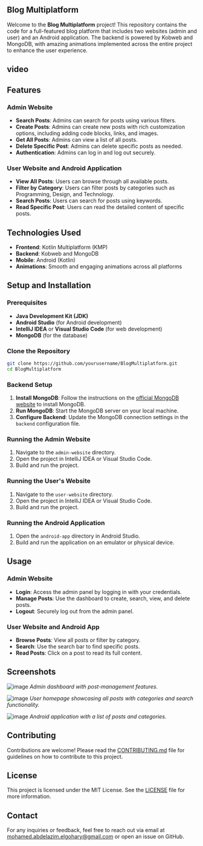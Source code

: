 ## Blog Multiplatform

Welcome to the **Blog Multiplatform** project! This repository contains the code for a full-featured blog platform that includes two websites (admin and user) and an Android application. The backend is powered by Kobweb and MongoDB, with amazing animations implemented across the entire project to enhance the user experience.

## video



## Features

### Admin Website
- **Search Posts**: Admins can search for posts using various filters.
- **Create Posts**: Admins can create new posts with rich customization options, including adding code blocks, links, and images.
- **Get All Posts**: Admins can view a list of all posts.
- **Delete Specific Post**: Admins can delete specific posts as needed.
- **Authentication**: Admins can log in and log out securely.

### User Website and Android Application
- **View All Posts**: Users can browse through all available posts.
- **Filter by Category**: Users can filter posts by categories such as Programming, Design, and Technology.
- **Search Posts**: Users can search for posts using keywords.
- **Read Specific Post**: Users can read the detailed content of specific posts.

## Technologies Used
- **Frontend**: Kotlin Multiplatform (KMP)
- **Backend**: Kobweb and MongoDB
- **Mobile**: Android (Kotlin)
- **Animations**: Smooth and engaging animations across all platforms

## Setup and Installation

### Prerequisites
- **Java Development Kit (JDK)**
- **Android Studio** (for Android development)
- **IntelliJ IDEA** or **Visual Studio Code** (for web development)
- **MongoDB** (for the database)

### Clone the Repository
```bash
git clone https://github.com/yourusername/BlogMultiplatform.git
cd BlogMultiplatform
```

### Backend Setup
1. **Install MongoDB**: Follow the instructions on the [official MongoDB website](https://www.mongodb.com/try/download/community) to install MongoDB.
2. **Run MongoDB**: Start the MongoDB server on your local machine.
3. **Configure Backend**: Update the MongoDB connection settings in the `backend` configuration file.

### Running the Admin Website
1. Navigate to the `admin-website` directory.
2. Open the project in IntelliJ IDEA or Visual Studio Code.
3. Build and run the project.

### Running the User's Website
1. Navigate to the `user-website` directory.
2. Open the project in IntelliJ IDEA or Visual Studio Code.
3. Build and run the project.

### Running the Android Application
1. Open the `android-app` directory in Android Studio.
2. Build and run the application on an emulator or physical device.

## Usage

### Admin Website
- **Login**: Access the admin panel by logging in with your credentials.
- **Manage Posts**: Use the dashboard to create, search, view, and delete posts.
- **Logout**: Securely log out from the admin panel.

### User Website and Android App
- **Browse Posts**: View all posts or filter by category.
- **Search**: Use the search bar to find specific posts.
- **Read Posts**: Click on a post to read its full content.

## Screenshots

![image](https://github.com/MohamedElgohary88/my-potrfolio/assets/87489620/c90e20c8-aa00-48d5-83f8-d72f04f42255)
*Admin dashboard with post-management features.*

![image](https://github.com/MohamedElgohary88/my-potrfolio/assets/87489620/cba29716-36eb-42ed-8f37-75fc3685c592)
*User homepage showcasing all posts with categories and search functionality.*

![image](https://github.com/MohamedElgohary88/my-potrfolio/assets/87489620/db6ce184-fddf-43f9-926e-ef787e25e89e)
*Android application with a list of posts and categories.*

## Contributing

Contributions are welcome! Please read the [CONTRIBUTING.md](CONTRIBUTING.md) file for guidelines on how to contribute to this project.

## License

This project is licensed under the MIT License. See the [LICENSE](LICENSE) file for more information.

## Contact

For any inquiries or feedback, feel free to reach out via email at mohamed.abdelazim.elgohary@gmail.com or open an issue on GitHub.
```
